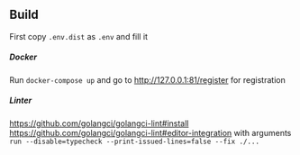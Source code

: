 ## Build
First copy `.env.dist` as `.env` and fill it 

##### Docker
Run `docker-compose up` and go to http://127.0.0.1:81/register for registration

##### Linter
https://github.com/golangci/golangci-lint#install   
https://github.com/golangci/golangci-lint#editor-integration
with arguments `run --disable=typecheck --print-issued-lines=false --fix ./...`